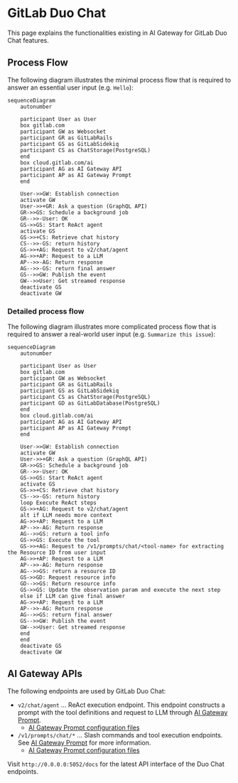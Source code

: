 # GitLab Duo Chat

This page explains the functionalities existing in AI Gateway for GitLab Duo Chat features.

## Process Flow

The following diagram illustrates the minimal process flow that is required to answer an essential user input (e.g.
`Hello`):

```mermaid
sequenceDiagram
    autonumber

    participant User as User
    box gitlab.com
    participant GW as Websocket
    participant GR as GitLabRails
    participant GS as GitLabSidekiq
    participant CS as ChatStorage(PostgreSQL)
    end
    box cloud.gitlab.com/ai
    participant AG as AI Gateway API
    participant AP as AI Gateway Prompt
    end

    User->>GW: Establish connection
    activate GW
    User->>+GR: Ask a question (GraphQL API)
    GR->>GS: Schedule a background job
    GR-->>-User: OK
    GS->>GS: Start ReAct agent
    activate GS
    GS->>+CS: Retrieve chat history
    CS-->>-GS: return history
    GS->>+AG: Request to v2/chat/agent
    AG->>+AP: Request to a LLM
    AP-->>-AG: Return response
    AG-->>-GS: return final answer
    GS-->>GW: Publish the event
    GW-->>User: Get streamed response
    deactivate GS
    deactivate GW
```

### Detailed process flow

The following diagram illustrates more complicated process flow that is required to answer a real-world user input (e.g.
`Summarize this issue`):

```mermaid
sequenceDiagram
    autonumber

    participant User as User
    box gitlab.com
    participant GW as Websocket
    participant GR as GitLabRails
    participant GS as GitLabSidekiq
    participant CS as ChatStorage(PostgreSQL)
    participant GD as GitLabDatabase(PostgreSQL)
    end
    box cloud.gitlab.com/ai
    participant AG as AI Gateway API
    participant AP as AI Gateway Prompt
    end

    User->>GW: Establish connection
    activate GW
    User->>+GR: Ask a question (GraphQL API)
    GR->>GS: Schedule a background job
    GR-->>-User: OK
    GS->>GS: Start ReAct agent
    activate GS
    GS->>+CS: Retrieve chat history
    CS-->>-GS: return history
    loop Execute ReAct steps
    GS->>+AG: Request to v2/chat/agent
    alt if LLM needs more context
    AG->>+AP: Request to a LLM
    AP-->>-AG: Return response
    AG-->>GS: return a tool info
    GS->>GS: Execute the tool
    GS->>+AG: Request to /v1/prompts/chat/<tool-name> for extracting the Resource ID from user input
    AG->>+AP: Request to a LLM
    AP-->>-AG: Return response
    AG-->>GS: return a resource ID
    GS->>GD: Request resource info
    GD-->>GS: Return resource info
    GS->>GS: Update the observation param and execute the next step
    else if LLM can give final answer
    AG->>+AP: Request to a LLM
    AP-->>-AG: Return response
    AG-->>GS: return final answer
    GS-->>GW: Publish the event
    GW-->>User: Get streamed response
    end
    end
    deactivate GS
    deactivate GW
```

## AI Gateway APIs

The following endpoints are used by GitLab Duo Chat:

- `v2/chat/agent` ... ReAct execution endpoint. This endpoint constructs a prompt with the tool definitions and request
  to LLM through [AI Gateway Prompt](../aigw_prompt_registry.md).
  - [AI Gateway Prompt configuration files](https://gitlab.com/gitlab-org/modelops/applied-ml/code-suggestions/ai-assist/-/tree/main/ai_gateway/prompts/definitions/chat/react?ref_type=heads)
- `/v1/prompts/chat/*` ... Slash commands and tool execution endpoints.
  See [AI Gateway Prompt](../aigw_prompt_registry.md) for more information.
  - [AI Gateway Prompt configuration files](https://gitlab.com/gitlab-org/modelops/applied-ml/code-suggestions/ai-assist/-/tree/main/ai_gateway/prompts/definitions/chat?ref_type=heads)

Visit `http://0.0.0.0:5052/docs` for the latest API interface of the Duo Chat endpoints.
